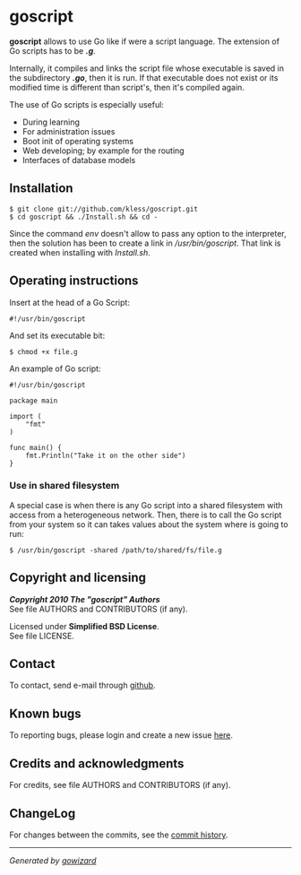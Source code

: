 goscript
========

**goscript** allows to use Go like if were a script language. The extension of
Go scripts has to be ***.g***.

Internally, it compiles and links the script file whose executable is saved in
the subdirectory ***.go***, then it is run. If that executable does not exist or
its modified time is different than script's, then it's compiled again.

The use of Go scripts is especially useful:

+ During learning
+ For administration issues
+ Boot init of operating systems
+ Web developing; by example for the routing
+ Interfaces of database models


## Installation

	$ git clone git://github.com/kless/goscript.git
	$ cd goscript && ./Install.sh && cd -

Since the command *env* doesn't allow to pass any option to the interpreter,
then the solution has been to create a link in */usr/bin/goscript*. That link
is created when installing with *Install.sh*.


## Operating instructions

Insert at the head of a Go Script:

	#!/usr/bin/goscript

And set its executable bit:

	$ chmod +x file.g

An example of Go script:

	#!/usr/bin/goscript

	package main

	import (
		"fmt"
	)

	func main() {
		fmt.Println("Take it on the other side")
	}

### Use in shared filesystem

A special case is when there is any Go script into a shared filesystem with
access from a heterogeneous network. Then, there is to call the Go script from
your system so it can takes values about the system where is going to run:

	$ /usr/bin/goscript -shared /path/to/shared/fs/file.g


## Copyright and licensing

***Copyright 2010  The "goscript" Authors***  
See file AUTHORS and CONTRIBUTORS (if any).

Licensed under **Simplified BSD License**.  
See file LICENSE.


## Contact

To contact, send e-mail through [github][1].


## Known bugs

To reporting bugs, please login and create a new issue [here][2].


## Credits and acknowledgments

For credits, see file AUTHORS and CONTRIBUTORS (if any).


## ChangeLog

For changes between the commits, see the [commit history][3].


* * *
*Generated by [gowizard](http://github.com/kless/gowizard)*


[1]: https://github.com/kless
[2]: https://github.com/kless/goscript/issues
[3]: https://github.com/kless/goscript/commits/master

